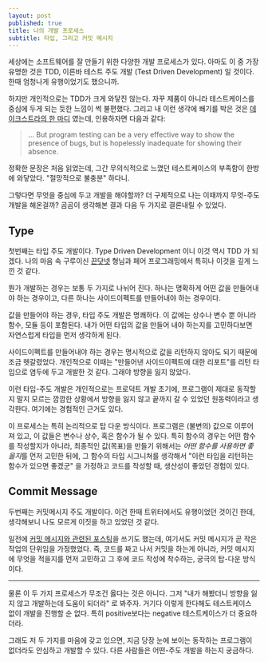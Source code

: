 ```yaml
---
layout: post
published: true
title: 나의 개발 프로세스
subtitle: 타입, 그리고 커밋 메시지
---
```


 세상에는 소프트웨어를 잘 만들기 위한 다양한 개발 프로세스가
 있다. 아마도 이 중 가장 유명한 것은 TDD, 이른바 테스트 주도 개발
 (Test Driven Development) 일 것이다. 한때 엄청나게 유행이었기도
 했으니까.

 하지만 개인적으로는 TDD가 크게 와닿진 않는다. 자꾸 제품이 아니라
 테스트케이스를 중심에 두게 되는 듯한 느낌이 썩 불편했다. 그리고 내
 이런 생각에 쐐기를 박은 것은 [데이크스트라의 한
 마디](https://www.cs.utexas.edu/~EWD/transcriptions/EWD03xx/EWD340.html)
 였는데, 인용하자면 다음과 같다:

> ... But program testing can be a very effective way to show the
> presence of bugs, but is hopelessly inadequate for showing their
> absence.

 정확한 문장은 처음 읽었는데, 그간 무의식적으로 느꼈던 테스트케이스의
 부족함이 한방에 와닿았다. "절망적으로 불충분" 하다니.

 그렇다면 무엇을 중심에 두고 개발을 해야할까? 더 구체적으로 나는
 이때까지 무엇-주도 개발을 해온걸까? 곰곰이 생각해본 결과 다음 두
 가지로 결론내릴 수 있었다.

## Type
 첫번째는 타입 주도 개발이다. Type Driven Development 이니 이것 역시
 TDD 가 되겠다. 나의 마음 속 구루이신 [끈닷넷](kkeun.net) 형님과 페어
 프로그래밍에서 특히나 이것을 깊게 느낀 것 같다.

 뭔가 개발하는 경우는 보통 두 가지로 나뉘어 진다. 하나는 명확하게 어떤
 값을 만들어내야 하는 경우이고, 다른 하나는 사이드이펙트를 만들어내야
 하는 경우이다.

 값을 만들어야 하는 경우, 타입 주도 개발은 명쾌하다. 이 값에는 상수나
 변수 뿐 아니라 함수, 모듈 등이 포함된다. 내가 어떤 타입의 값을 만들어
 내야 하는지를 고민하다보면 자연스럽게 타입을 먼저 생각하게 된다.

 사이드이펙트를 만들어내야 하는 경우는 명시적으로 값을 리턴하지 않아도
 되기 때문에 조금 헷갈렸었다. 개인적으로 이때는 "만들어낸
 사이드이펙트에 대한 리포트"를 리턴 타입으로 염두에 두고 개발한 것
 같다. 그래야 방향을 잃지 않았다.

 이런 타입-주도 개발은 개인적으로는 프로덕트 개발 초기에, 프로그램이
 제대로 동작할지 말지 모르는 깜깜한 상황에서 방향을 잃지 않고 끝까지
 갈 수 있었던 원동력이라고 생각한다. 여기에는 경험적인 근거도 있다.

 이 프로세스는 특히 논리적으로 탑 다운 방식이다. 프로그램은 (불변의)
 값으로 이루어져 있고, 이 값들은 변수나 상수, 혹은 함수가 될 수
 있다. 특히 함수의 경우는 어떤 함수를 작성할지가 아니라, 최종적인
 값(목표)을 만들기 위해서는 *어떤 함수를 사용하면 좋을지*를 먼저
 고민한 뒤에, 그 함수의 타입 시그니쳐를 생각해서 "이런 타입을 리턴하는
 함수가 있으면 좋겠군" 을 가정하고 코드를 작성할 때, 생산성이 좋았던
 경험이 있다.

## Commit Message
 두번째는 커밋메시지 주도 개발이다. 이건 한때 트위터에서도 유행이었던
 것이긴 한데, 생각해보니 나도 모르게 이짓을 하고 있었던 것 같다.

 일전에 [커밋 메시지와 관련된
 포스팅](https://sangwoo-joh.github.io/commit-message)을 쓰기도
 했는데, 여기서도 커밋 메시지가 곧 작은 작업의 단위임을
 가정했었다. 즉, 코드를 짜고 나서 커밋을 하는게 아니라, 커밋 메시지에
 무엇을 적을지를 먼저 고민하고 그 후에 코드 작성에 착수하는, 궁극의
 탑-다운 방식이다.

---

 물론 이 두 가지 프로세스가 무조건 옳다는 것은 아니다. 그저 "내가
 해봤더니 방향을 잃지 않고 개발하는데 도움이 되더라" 로 봐주자. 거기다
 이렇게 한다해도 테스트케이스 없이 개발을 진행할 순 없다. 특히
 positive보다는 negative 테스트케이스가 더 중요하더라.

 그래도 저 두 가지를 마음에 갖고 있으면, 지금 당장 눈에 보이는
 동작하는 프로그램이 없더라도 안심하고 개발할 수 있다. 다른 사람들은
 어떤-주도 개발을 하는지 궁금하다.
